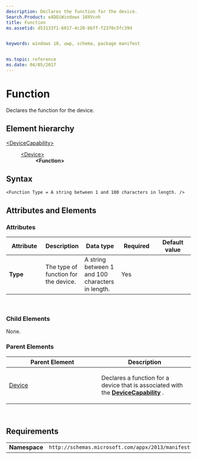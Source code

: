 ```yaml
---
description: Declares the function for the device.
Search.Product: eADQiWindows 10XVcnh
title: Function
ms.assetid: d53133f1-6017-4c20-bbff-f2370c5fc39d


keywords: windows 10, uwp, schema, package manifest


ms.topic: reference
ms.date: 04/05/2017
---
```


# Function




Declares the function for the device.

## Element hierarchy

<dl>
<dt><a href="element-devicecapability.md">&lt;DeviceCapability&gt;</a></dt>
<dd>
<dl>
<dt><a href="element-device.md">&lt;Device&gt;</a></dt>
<dd><b>&lt;Function&gt;</b></dd>
</dl>
</dd>
</dl>

## Syntax

``` syntax
<Function Type = A string between 1 and 100 characters in length. />
```

## Attributes and Elements


### Attributes

<table>
<colgroup>
<col width="20%" />
<col width="20%" />
<col width="20%" />
<col width="20%" />
<col width="20%" />
</colgroup>
<thead>
<tr class="header">
<th>Attribute</th>
<th>Description</th>
<th>Data type</th>
<th>Required</th>
<th>Default value</th>
</tr>
</thead>
<tbody>
<tr class="odd">
<td><strong>Type</strong></td>
<td><p>The type of function for the device.</p></td>
<td>A string between 1 and 100 characters in length.</td>
<td>Yes</td>
<td></td>
</tr>
</tbody>
</table>

 

### Child Elements

None.

### Parent Elements

<table>
<colgroup>
<col width="50%" />
<col width="50%" />
</colgroup>
<thead>
<tr class="header">
<th>Parent Element</th>
<th>Description</th>
</tr>
</thead>
<tbody>
<tr class="odd">
<td><a href="element-device.md">Device</a> </td>
<td><p>Declares a function for a device that is associated with the <a href="element-devicecapability.md"><strong>DeviceCapability</strong></a> .</p></td>
</tr>
</tbody>
</table>

 

## Requirements

|               |                                                             |
|---------------|-------------------------------------------------------------|
| **Namespace** | `http://schemas.microsoft.com/appx/2013/manifest` |

 

 



